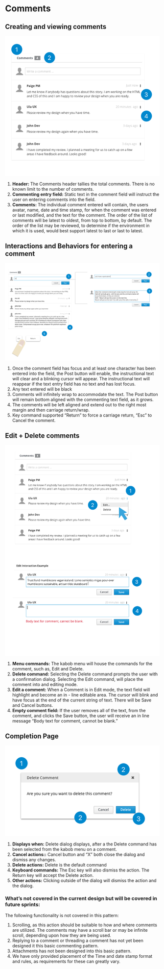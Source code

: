 # Comments

## Creating and viewing comments

![Comment Basics](img/Commenting_01.png)


1. **Header:** The Comments header tallies the total comments. There is no known limit to the number of comments.
2. **Commenting entry field:** Static text in the comment field will instruct the user on entering comments into the field.
3. **Comments:** The individual comment entered will contain, the users avatar, name, date and time stamp, for when the comment was entered or last modified, and the text for the comment. The order of the list of comments will be latest to oldest, from top to bottom, by default. The order of the list may be reviewed, to determine if the environment in which it is used, would best support latest to last or last to latest.


## Interactions and Behaviors for entering a comment

![Interactions](img/Commenting_02.png)

1. Once the comment field has focus and at least one character has been entered into the field, the Post button will enable, the instructional text will clear and a blinking cursor will appear. The instructional text will reappear if the text entry field has no text and has lost focus.
2. Any text entered will be black
3. Comments will infinitely wrap to accommodate the text. The Post button will remain bottom aligned with the commenting text field, as it grows.
4. The comments will be left aligned and extend out to the right most margin and then carriage return/wrap.
5. Key command supported “Return” to force a carriage return, “Esc” to Cancel the comment.

## Edit + Delete comments

![Edit and Delete](img/Commenting_03.png)

1. **Menu commands:** The kabob menu will house the commands for the comment, such as, Edit and Delete.
2. **Delete command:** Selecting the Delete command prompts the user with a confirmation
dialog. Selecting the Edit command, will place the comment into and editing mode.
3. **Edit a comment:** When a Comment is in Edit mode, the text field will highlight and become an in - line editable area. The cursor will blink and have focus at the end of the current string of text. There will be Save and Cancel buttons.
5. **Empty comment field:** If the user removes all of the text, from the comment, and clicks the Save button, the user will receive an in line message “Body text for comment, cannot be blank.”

## Completion Page

![Delete Comment Dialog](img/Commenting_04.png)

1. **Displays when:** Delete dialog displays, after a the Delete command has been selected from the kabob menu on a comment.
2. **Cancel actions::** Cancel button and “X” both close the dialog and dismiss any changes.
3. **Delete actions:** Delete is the default command
4. **Keyboard commands:** The Esc key will also dismiss the action. The Return key will accept the Delete action.
5. **Other actions:** Clicking outside of the dialog will dismiss the action and the dialog.

### What’s not covered in the current design but will be covered in future sprints:

The following functionality is not covered in this pattern:

1. Scrolling, as this action should be suitable to how and where comments are utilized. The comments may have a scroll bar or may be infinite scroll, depending upon how they are being used.
2. Replying to a comment or threading a comment has not yet been designed it this basic commenting pattern.
3. Attachments has not been designed into this basic pattern.
4. We have only provided placement of the Time and date stamp format and rules, as requirements for these can greatly vary.
